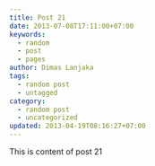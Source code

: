```yaml
---
title: Post 21
date: 2013-07-08T17:11:00+07:00
keywords:
  - random
  - post
  - pages
author: Dimas Lanjaka
tags:
  - random post
  - untagged
category:
  - random post
  - uncategorized
updated: 2013-04-19T08:16:27+07:00
---
```

This is content of post 21